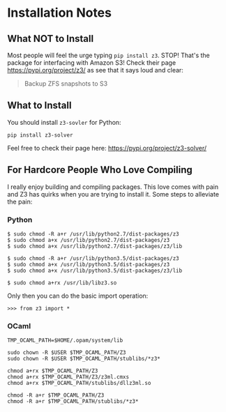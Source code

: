 # Installation Notes

## What NOT to Install

Most people will feel the urge typing `pip install z3`. STOP! That's the package for interfacing with Amazon S3! Check their page https://pypi.org/project/z3/ as see that it says loud and clear:

> Backup ZFS snapshots to S3

## What to Install

You should install `z3-sovler` for Python:

```
pip install z3-solver
```

Feel free to check their page here: https://pypi.org/project/z3-solver/

## For Hardcore People Who Love Compiling

I really enjoy building and compiling packages. This love comes with pain and Z3 has quirks when you are trying to install it. Some steps to alleviate the pain:

### Python

```
$ sudo chmod -R a+r /usr/lib/python2.7/dist-packages/z3
$ sudo chmod a+x /usr/lib/python2.7/dist-packages/z3
$ sudo chmod a+x /usr/lib/python2.7/dist-packages/z3/lib

$ sudo chmod -R a+r /usr/lib/python3.5/dist-packages/z3
$ sudo chmod a+x /usr/lib/python3.5/dist-packages/z3
$ sudo chmod a+x /usr/lib/python3.5/dist-packages/z3/lib

$ sudo chmod a+rx /usr/lib/libz3.so
```

Only then you can do the basic import operation:

```
>>> from z3 import *
```

### OCaml

```
TMP_OCAML_PATH=$HOME/.opam/system/lib

sudo chown -R $USER $TMP_OCAML_PATH/Z3
sudo chown -R $USER $TMP_OCAML_PATH/stublibs/*z3*

chmod a+rx $TMP_OCAML_PATH/Z3
chmod a+rx $TMP_OCAML_PATH/Z3/z3ml.cmxs
chmod a+rx $TMP_OCAML_PATH/stublibs/dllz3ml.so

chmod -R a+r $TMP_OCAML_PATH/Z3
chmod -R a+r $TMP_OCAML_PATH/stublibs/*z3*
```
